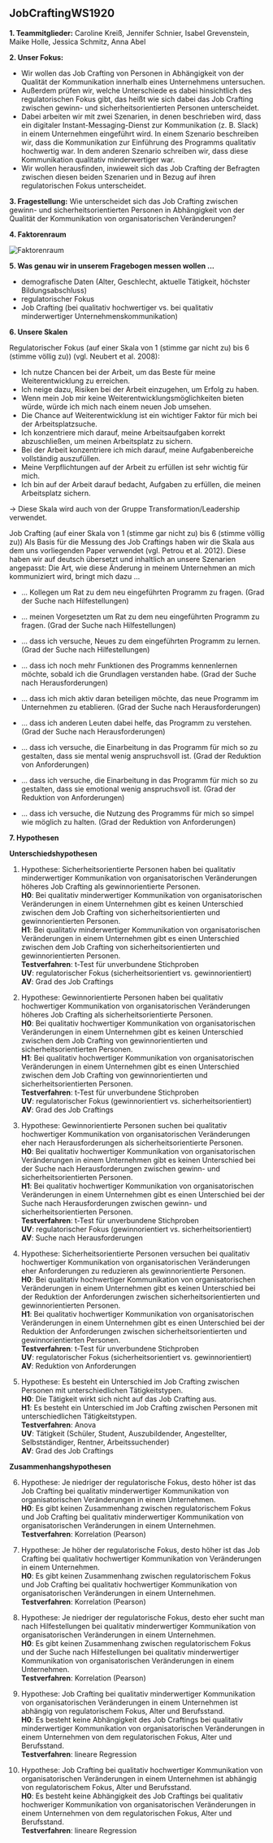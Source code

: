 
## JobCraftingWS1920


**1. Teammitglieder:** Caroline Kreiß, Jennifer Schnier, Isabel Grevenstein, Maike Holle, Jessica Schmitz, Anna Abel

**2. Unser Fokus:** 

* Wir wollen das Job Crafting von Personen in Abhängigkeit von der Qualität der Kommunikation innerhalb eines Unternehmens untersuchen.
* Außerdem prüfen wir, welche Unterschiede es dabei hinsichtlich des regulatorischen Fokus gibt, das heißt wie sich dabei das Job Crafting zwischen gewinn- und sicherheitsorientierten Personen unterscheidet.
* Dabei arbeiten wir mit zwei Szenarien, in denen beschrieben wird, dass ein digitaler Instant-Messaging-Dienst zur Kommunikation (z. B. Slack) in einem Unternehmen eingeführt wird. In einem Szenario beschreiben wir, dass die Kommunikation zur Einführung des Programms qualitativ hochwertig war. In dem anderen Szenario schreiben wir, dass diese Kommunikation qualitativ minderwertiger war. 
* Wir wollen herausfinden, inwieweit sich das Job Crafting der Befragten zwischen diesen beiden Szenarien und in Bezug auf ihren regulatorischen Fokus unterscheidet.

**3. Fragestellung:** Wie unterscheidet sich das Job Crafting zwischen gewinn- und sicherheitsorientierten Personen in Abhängigkeit von der Qualität der Kommunikation von organisatorischen Veränderungen?

**4. Faktorenraum**

![Faktorenraum](https://raw.githubusercontent.com/JessicaS2512/JobCraftingWS1920/master/images/Faktorenraum%20Job%20Crafting.png)

**5. Was genau wir in unserem Fragebogen messen wollen ...**

* demografische Daten (Alter, Geschlecht, aktuelle Tätigkeit, höchster Bildungsabschluss)
* regulatorischer Fokus
* Job Crafting (bei qualitativ hochwertiger vs. bei qualitativ minderwertiger Unternehmenskommunikation)

**6. Unsere Skalen**

Regulatorischer Fokus (auf einer Skala von 1 (stimme gar nicht zu) bis 6 (stimme völlig zu)) (vgl. Neubert et al. 2008):

* Ich nutze Chancen bei der Arbeit, um das Beste für meine Weiterentwicklung zu erreichen.
* Ich neige dazu, Risiken bei der Arbeit einzugehen, um Erfolg zu haben.
* Wenn mein Job mir keine Weiterentwicklungsmöglichkeiten bieten würde, würde ich mich nach einem neuen Job umsehen.
* Die Chance auf Weiterentwicklung ist ein wichtiger Faktor für mich bei der Arbeitsplatzsuche.
* Ich konzentriere mich darauf, meine Arbeitsaufgaben korrekt abzuschließen, um meinen Arbeitsplatz zu sichern.
* Bei der Arbeit konzentriere ich mich darauf, meine Aufgabenbereiche vollständig auszufüllen.
* Meine Verpflichtungen auf der Arbeit zu erfüllen ist sehr wichtig für mich.
* Ich bin auf der Arbeit darauf bedacht, Aufgaben zu erfüllen, die meinen Arbeitsplatz sichern.

-> Diese Skala wird auch von der Gruppe Transformation/Leadership verwendet.

Job Crafting (auf einer Skala von 1 (stimme gar nicht zu) bis 6 (stimme völlig zu)) 
Als Basis für die Messung des Job Craftings haben wir die Skala aus dem uns vorliegenden Paper verwendet (vgl. Petrou et al. 2012). Diese haben wir auf deutsch übersetzt und inhaltlich an unsere Szenarien angepasst:
Die Art, wie diese Änderung in meinem Unternehmen an mich kommuniziert wird, bringt mich dazu ...

* ... Kollegen um Rat zu dem neu eingeführten Programm zu fragen. (Grad der Suche nach Hilfestellungen)
* ... meinen Vorgesetzten um Rat zu dem neu eingeführten Programm zu fragen. (Grad der Suche nach Hilfestellungen)
* ... dass ich versuche, Neues zu dem eingeführten Programm zu lernen. (Grad der Suche nach Hilfestellungen)


* ... dass ich noch mehr Funktionen des Programms kennenlernen möchte, sobald ich die Grundlagen verstanden habe. (Grad der Suche nach Herausforderungen)
* ... dass ich mich aktiv daran beteiligen möchte, das neue Programm im Unternehmen zu etablieren. (Grad der Suche nach Herausforderungen)
* ... dass ich anderen Leuten dabei helfe, das Programm zu verstehen. (Grad der Suche nach Herausforderungen)


* ... dass ich versuche, die Einarbeitung in das Programm für mich so zu gestalten, dass sie mental wenig anspruchsvoll ist. (Grad der Reduktion von Anforderungen)
* ... dass ich versuche, die Einarbeitung in das Programm für mich so zu gestalten, dass sie emotional wenig anspruchsvoll ist. (Grad der Reduktion von Anforderungen)
* ... dass ich versuche, die Nutzung des Programms für mich so simpel wie möglich zu halten. (Grad der Reduktion von Anforderungen)

**7. Hypothesen**

**Unterschiedshypothesen**

1. Hypothese: Sicherheitsorientierte Personen haben bei qualitativ minderwertiger Kommunikation von organisatorischen Veränderungen höheres Job Crafting als gewinnorientierte Personen.  
**H0**: Bei qualitativ minderwertiger Kommunikation von organisatorischen Veränderungen in einem Unternehmen gibt es keinen Unterschied zwischen dem Job Crafting von sicherheitsorientierten und gewinnorientierten Personen.  
**H1**: Bei qualitativ minderwertiger Kommunikation von organisatorischen Veränderungen in einem Unternehmen gibt es einen Unterschied zwischen dem Job Crafting von sicherheitsorientierten und gewinnorientierten Personen.  
**Testverfahren**: t-Test für unverbundene Stichproben  
**UV**: regulatorischer Fokus (sicherheitsorientiert vs. gewinnorientiert)  
**AV**: Grad des Job Craftings


2. Hypothese: Gewinnorientierte Personen haben bei qualitativ hochwertiger Kommunikation von organisatorischen Veränderungen höheres Job Crafting als sicherheitsorientierte Personen.   
**H0**: Bei qualitativ hochwertiger Kommunikation von organisatorischen Veränderungen in einem Unternehmen gibt es keinen Unterschied zwischen dem Job Crafting von gewinnorientierten und sicherheitsorientierten Personen.  
**H1**: Bei qualitativ hochwertiger Kommunikation von organisatorischen Veränderungen in einem Unternehmen gibt es einen Unterschied zwischen dem Job Crafting von gewinnorientierten und sicherheitsorientierten Personen.  
**Testverfahren**: t-Test für unverbundene Stichproben  
**UV**: regulatorischer Fokus (gewinnorientiert vs. sicherheitsorientiert)  
**AV**: Grad des Job Craftings

3. Hypothese: Gewinnorientierte Personen suchen bei qualitativ hochwertiger Kommunikation von organisatorischen Veränderungen eher nach Herausforderungen als sicherheitsorientierte Personen.  
**H0**: Bei qualitativ hochwertiger Kommunikation von organisatorischen Veränderungen in einem Unternehmen gibt es keinen Unterschied bei der Suche nach Herausforderungen zwischen gewinn- und sicherheitsorientierten Personen.  
**H1**: Bei qualitativ hochwertiger Kommunikation von organisatorischen Veränderungen in einem Unternehmen gibt es einen Unterschied bei der Suche nach Herausforderungen zwischen gewinn- und sicherheitsorientierten Personen.  
**Testverfahren**: t-Test für unverbundene Stichproben  
**UV**: regulatorischer Fokus (gewinnorientiert vs. sicherheitsorientiert)  
**AV**: Suche nach Herausforderungen

4. Hypothese: Sicherheitsorientierte Personen versuchen bei qualitativ hochwertiger Kommunikation von organisatorischen Veränderungen eher Anforderungen zu reduzieren als gewinnorientierte Personen.  
**H0**: Bei qualitativ hochwertiger Kommunikation von organisatorischen Veränderungen in einem Unternehmen gibt es keinen Unterschied bei der Reduktion der Anforderungen zwischen sicherheitsorientierten und gewinnorientierten Personen.  
**H1**: Bei qualitativ hochwertiger Kommunikation von organisatorischen Veränderungen in einem Unternehmen gibt es einen Unterschied bei der Reduktion der Anforderungen zwischen sicherheitsorientierten und gewinnorientierten Personen.  
**Testverfahren**: t-Test für unverbundene Stichproben  
**UV**: regulatorischer Fokus (sicherheitsorientiert vs. gewinnorientiert)  
**AV**: Reduktion von Anforderungen

5. Hypothese: Es besteht ein Unterschied im Job Crafting zwischen Personen mit unterschiedlichen Tätigkeitstypen.   
**H0**: Die Tätigkeit wirkt sich nicht auf das Job Crafting aus.  
**H1**: Es besteht ein Unterschied im Job Crafting zwischen Personen mit unterschiedlichen Tätigkeitstypen.  
**Testverfahren**: Anova  
**UV**: Tätigkeit (Schüler, Student, Auszubildender, Angestellter, Selbstständiger, Rentner, Arbeitssuchender)  
**AV**: Grad des Job Craftings  

**Zusammenhangshypothesen**

6. Hypothese: Je niedriger der regulatorische Fokus, desto höher ist das Job Crafting bei qualitativ minderwertiger Kommunikation von organisatorischen Veränderungen in einem Unternehmen.  
**H0**: Es gibt keinen Zusammenhang zwischen regulatorischem Fokus und Job Crafting bei qualitativ minderwertiger Kommunikation von organisatorischen Veränderungen in einem Unternehmen.  
**Testverfahren**: Korrelation (Pearson)

7. Hypothese: Je höher der regulatorische Fokus, desto höher ist das Job Crafting bei qualitativ hochwertiger Kommunikation von Veränderungen in einem Unternehmen.  
**H0**: Es gibt keinen Zusammenhang zwischen regulatorischem Fokus und Job Crafting bei qualitativ hochwertiger Kommunikation von organisatorischen Veränderungen in einem Unternehmen.  
**Testverfahren**: Korrelation (Pearson)

8. Hypothese: Je niedriger der regulatorische Fokus, desto eher sucht man nach Hilfestellungen bei qualitativ minderwertiger Kommunikation von organisatorischen Veränderungen in einem Unternehmen.  
**H0**: Es gibt keinen Zusammenhang zwischen regulatorischem Fokus und der Suche nach Hilfestellungen bei qualitativ minderwertiger Kommunikation von organisatorischen Veränderungen in einem Unternehmen.  
**Testverfahren**: Korrelation (Pearson)

9. Hypothese: Job Crafting bei qualitativ minderwertiger Kommunikation von organisatorischen Veränderungen in einem Unternehmen ist abhängig von regulatorischem Fokus, Alter und Berufsstand.  
**H0**: Es besteht keine Abhängigkeit des Job Craftings bei qualitativ minderwertiger Kommunikation von organisatorischen Veränderungen in einem Unternehmen von dem regulatorischen Fokus, Alter und Berufsstand.  
**Testverfahren**: lineare Regression

10. Hypothese: Job Crafting bei qualitativ hochwertiger Kommunikation von organisatorischen Veränderungen in einem Unternehmen ist abhängig von regulatorischem Fokus, Alter und Berufsstand.  
**H0**: Es besteht keine Abhängigkeit des Job Craftings bei qualitativ hochweriger Kommunikation von organisatorischen Veränderungen in einem Unternehmen von dem regulatorischen Fokus, Alter und Berufsstand.  
**Testverfahren**: lineare Regression
